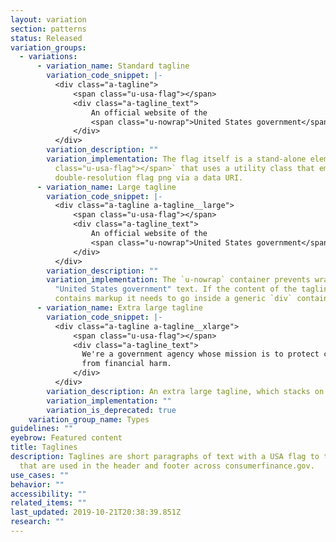 ```yaml
---
layout: variation
section: patterns
status: Released
variation_groups:
  - variations:
      - variation_name: Standard tagline
        variation_code_snippet: |-
          <div class="a-tagline">
              <span class="u-usa-flag"></span>
              <div class="a-tagline_text">
                  An official website of the
                  <span class="u-nowrap">United States government</span>
              </div>
          </div>
        variation_description: ""
        variation_implementation: The flag itself is a stand-alone element of `<span
          class="u-usa-flag"></span>` that uses a utility class that embeds a
          double-resolution flag png via a data URI.
      - variation_name: Large tagline
        variation_code_snippet: |-
          <div class="a-tagline a-tagline__large">
              <span class="u-usa-flag"></span>
              <div class="a-tagline_text">
                  An official website of the
                  <span class="u-nowrap">United States government</span>
              </div>
          </div>
        variation_description: ""
        variation_implementation: The `u-nowrap` container prevents wrapping of the
          "United States government" text. If the content of the tagline
          contains markup it needs to go inside a generic `div` container.
      - variation_name: Extra large tagline
        variation_code_snippet: |-
          <div class="a-tagline a-tagline__xlarge">
              <span class="u-usa-flag"></span>
              <div class="a-tagline_text">
                We're a government agency whose mission is to protect consumers
                from financial harm.
              </div>
          </div>
        variation_description: An extra large tagline, which stacks on mobile.
        variation_implementation: ""
        variation_is_deprecated: true
    variation_group_name: Types
guidelines: ""
eyebrow: Featured content
title: Taglines
description: Taglines are short paragraphs of text with a USA flag to their left
  that are used in the header and footer across consumerfinance.gov.
use_cases: ""
behavior: ""
accessibility: ""
related_items: ""
last_updated: 2019-10-21T20:38:39.851Z
research: ""
---
```

